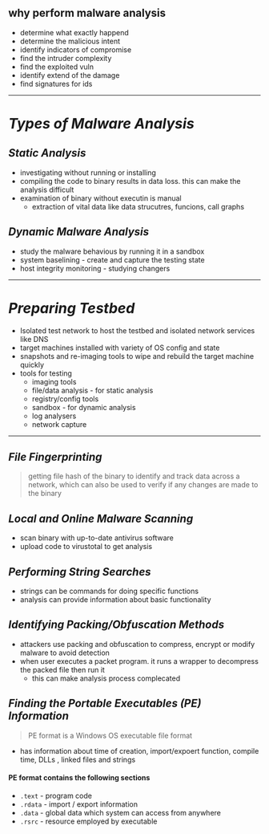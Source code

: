 ## why perform malware analysis

- determine what exactly happend 
- determine the malicious intent
- identify indicators of compromise 
- find the intruder complexity 
- find the exploited vuln
- identify extend of the damage
- find signatures for ids

---

*Types of Malware Analysis*
==

*Static Analysis*
---

- investigating without running or installing 
- compiling the code to binary results in data loss. this can make the analysis difficult
- examination of binary without executin is manual 
	- extraction of vital data like data strucutres, funcions, call graphs


*Dynamic Malware Analysis*
---

- study the malware behavious by running it in a sandbox
- system baselining - create and capture the testing state
- host integrity monitoring - studying changers 

---

*Preparing Testbed*
==

- Isolated test network to host the testbed and isolated network services like DNS
- target machines installed with variety of OS config and state
- snapshots and re-imaging tools to wipe and rebuild the target machine quickly
- tools for testing
	- imaging tools
	- file/data analysis - for static analysis
	- registry/config tools
	- sandbox - for dynamic analysis
	- log analysers
	- network capture

----

*File Fingerprinting*
--

> getting file hash of the binary to identify and track data across a  network, which can also be used to verify if any changes are made to the binary


*Local and Online Malware Scanning*
--

- scan binary with up-to-date antivirus software
- upload code to virustotal to get analysis


*Performing String Searches*
--

- strings can be commands for doing specific functions 
- analysis can provide information about basic functionality


*Identifying Packing/Obfuscation Methods*
--

- attackers use packing and obfuscation to compress, encrypt or modify malware to avoid detection
- when user executes a packet program. it runs a wrapper to decompress the packed file then run it 
	- this can make analysis process complecated


*Finding the Portable Executables (PE) Information*
---

> PE format is a Windows OS executable file format

- has information about time of creation, import/expoert function, compile time, DLLs , linked files and strings

#### PE format contains the following sections

- `.text` - program code
- `.rdata` - import / export information
- `.data` - global data which system can access from anywhere
- `.rsrc` - resource employed by executable 


